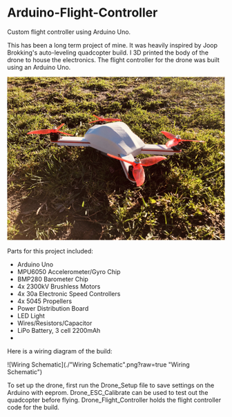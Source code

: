 # Arduino-Flight-Controller
Custom flight controller using Arduino Uno.

This has been a long term project of mine.  It was heavily inspired by Joop Brokking's
auto-leveling quadcopter build.  I 3D printed the body of the drone to house the electronics.  The flight controller for the drone was built using an Arduino Uno.

![Drone Outside](./Drone.jpg?raw=true "Drone")

Parts for this project included:
- Arduino Uno
- MPU6050 Accelerometer/Gyro Chip
- BMP280 Barometer Chip
- 4x 2300kV Brushless Motors
- 4x 30a Electronic Speed Controllers
- 4x 5045 Propellers
- Power Distribution Board
- LED Light
- Wires/Resistors/Capacitor
- LiPo Battery, 3 cell 2200mAh
-

Here is a wiring diagram of the build:

![Wiring Schematic](./"Wiring Schematic".png?raw=true "Wiring Schematic")

To set up the drone, first run the Drone_Setup file to save settings on the Arduino
with eeprom.  Drone_ESC_Calibrate can be used to test out the quadcopter before
flying.  Drone_Flight_Controller holds the flight controller code for the build.
